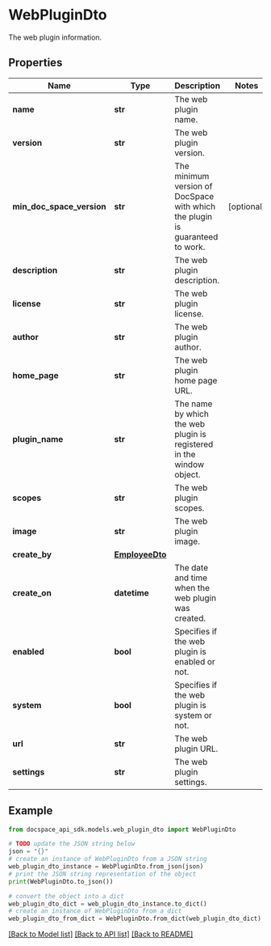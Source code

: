 # WebPluginDto
The web plugin information.

## Properties

Name | Type | Description | Notes
------------ | ------------- | ------------- | -------------
**name** | **str** | The web plugin name. | 
**version** | **str** | The web plugin version. | 
**min_doc_space_version** | **str** | The minimum version of DocSpace with which the plugin is guaranteed to work. | [optional] 
**description** | **str** | The web plugin description. | 
**license** | **str** | The web plugin license. | 
**author** | **str** | The web plugin author. | 
**home_page** | **str** | The web plugin home page URL. | 
**plugin_name** | **str** | The name by which the web plugin is registered in the window object. | 
**scopes** | **str** | The web plugin scopes. | 
**image** | **str** | The web plugin image. | 
**create_by** | [**EmployeeDto**](EmployeeDto.md) |  | 
**create_on** | **datetime** | The date and time when the web plugin was created. | 
**enabled** | **bool** | Specifies if the web plugin is enabled or not. | 
**system** | **bool** | Specifies if the web plugin is system or not. | 
**url** | **str** | The web plugin URL. | 
**settings** | **str** | The web plugin settings. | 

## Example

```python
from docspace_api_sdk.models.web_plugin_dto import WebPluginDto

# TODO update the JSON string below
json = "{}"
# create an instance of WebPluginDto from a JSON string
web_plugin_dto_instance = WebPluginDto.from_json(json)
# print the JSON string representation of the object
print(WebPluginDto.to_json())

# convert the object into a dict
web_plugin_dto_dict = web_plugin_dto_instance.to_dict()
# create an instance of WebPluginDto from a dict
web_plugin_dto_from_dict = WebPluginDto.from_dict(web_plugin_dto_dict)
```
[[Back to Model list]](../README.md#documentation-for-models) [[Back to API list]](../README.md#documentation-for-api-endpoints) [[Back to README]](../README.md)


